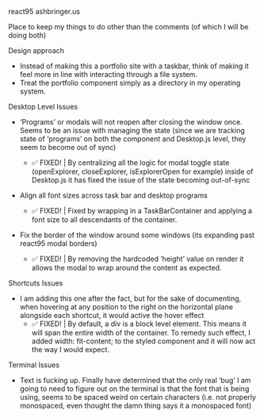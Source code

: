 react95 ashbringer.us

Place to keep my things to do other than the comments (of which I will be doing both)

Design approach
- Instead of making this a portfolio site with a taskbar, think of making it feel more in line with interacting through a file system. 
- Treat the portfolio component simply as a directory in my operating system.

Desktop Level
Issues
- ‘Programs’ or modals will not reopen after closing the window once. Seems to be an issue with managing the state (since we are tracking state of ‘programs’ on both the component and Desktop.js level, they seem to become out of sync)
    - ✅ FIXED! | By centralizing all the logic for modal toggle state (openExplorer, closeExplorer, isExplorerOpen for example) inside of Desktop.js it has fixed the issue of the state becoming out-of-sync

- Align all font sizes across task bar and desktop programs
    - ✅ FIXED! | Fixed by wrapping in a TaskBarContainer and applying a font size to all descendants of the container.

- Fix the border of the window around some windows (its expanding past react95 modal borders)
    - ✅ FIXED! | By removing the hardcoded ‘height’ value on render it allows the modal to wrap around the content as expected. 

Shortcuts
Issues
- I am adding this one after the fact, but for the sake of documenting, when hovering at any position to the right on the horizontal plane alongside each shortcut, it would active the hover effect
    - ✅ FIXED! |  By default, a div is a block level element. This means it will span the entire width of the container. To remedy such effect, I added width: fit-content; to the styled component and it will now act the way I would expect.

Terminal
Issues
- Text is fucking up. Finally have determined that the only real ‘bug’ I am going to need to figure out on the terminal is that the font that is being using, seems to be spaced weird on certain characters (i.e. not properly monospaced, even thought the damn thing says it a monospaced font)



